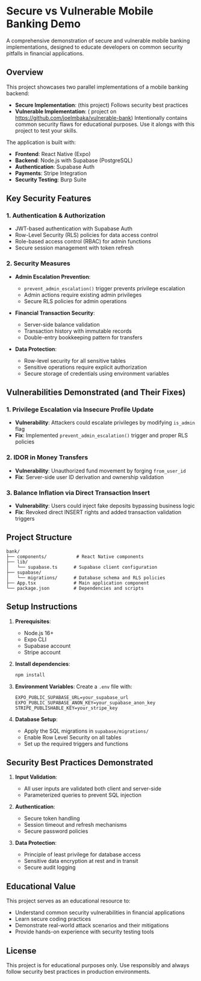 # Secure vs Vulnerable Mobile Banking Demo

A comprehensive demonstration of secure and vulnerable mobile banking implementations, designed to educate developers on common security pitfalls in financial applications.

## Overview

This project showcases two parallel implementations of a mobile banking backend:
- **Secure Implementation**: (this project) Follows security best practices
- **Vulnerable Implementation**: ( project on https://github.com/joelmbaka/vulnerable-bank) Intentionally contains common security flaws for educational purposes. Use it alongs with this project to test your skills.

The application is built with:
- **Frontend**: React Native (Expo)
- **Backend**: Node.js with Supabase (PostgreSQL)
- **Authentication**: Supabase Auth
- **Payments**: Stripe Integration
- **Security Testing**: Burp Suite

## Key Security Features

### 1. Authentication & Authorization
- JWT-based authentication with Supabase Auth
- Row-Level Security (RLS) policies for data access control
- Role-based access control (RBAC) for admin functions
- Secure session management with token refresh

### 2. Security Measures
- **Admin Escalation Prevention**:
  - `prevent_admin_escalation()` trigger prevents privilege escalation
  - Admin actions require existing admin privileges
  - Secure RLS policies for admin operations

- **Financial Transaction Security**:
  - Server-side balance validation
  - Transaction history with immutable records
  - Double-entry bookkeeping pattern for transfers

- **Data Protection**:
  - Row-level security for all sensitive tables
  - Sensitive operations require explicit authorization
  - Secure storage of credentials using environment variables

## Vulnerabilities Demonstrated (and Their Fixes)

### 1. Privilege Escalation via Insecure Profile Update
- **Vulnerability**: Attackers could escalate privileges by modifying `is_admin` flag
- **Fix**: Implemented `prevent_admin_escalation()` trigger and proper RLS policies

### 2. IDOR in Money Transfers
- **Vulnerability**: Unauthorized fund movement by forging `from_user_id`
- **Fix**: Server-side user ID derivation and ownership validation

### 3. Balance Inflation via Direct Transaction Insert
- **Vulnerability**: Users could inject fake deposits bypassing business logic
- **Fix**: Revoked direct INSERT rights and added transaction validation triggers

## Project Structure

```
bank/
├── components/           # React Native components
├── lib/
│   └── supabase.ts      # Supabase client configuration
├── supabase/
│   └── migrations/      # Database schema and RLS policies
├── App.tsx              # Main application component
└── package.json         # Dependencies and scripts
```

## Setup Instructions

1. **Prerequisites**:
   - Node.js 16+
   - Expo CLI
   - Supabase account
   - Stripe account

2. **Install dependencies**:
   ```bash
   npm install
   ```

3. **Environment Variables**:
   Create a `.env` file with:
   ```
   EXPO_PUBLIC_SUPABASE_URL=your_supabase_url
   EXPO_PUBLIC_SUPABASE_ANON_KEY=your_supabase_anon_key
   STRIPE_PUBLISHABLE_KEY=your_stripe_key
   ```

4. **Database Setup**:
   - Apply the SQL migrations in `supabase/migrations/`
   - Enable Row Level Security on all tables
   - Set up the required triggers and functions

## Security Best Practices Demonstrated

1. **Input Validation**:
   - All user inputs are validated both client and server-side
   - Parameterized queries to prevent SQL injection

2. **Authentication**:
   - Secure token handling
   - Session timeout and refresh mechanisms
   - Secure password policies

3. **Data Protection**:
   - Principle of least privilege for database access
   - Sensitive data encryption at rest and in transit
   - Secure audit logging

## Educational Value

This project serves as an educational resource to:
- Understand common security vulnerabilities in financial applications
- Learn secure coding practices
- Demonstrate real-world attack scenarios and their mitigations
- Provide hands-on experience with security testing tools

## License

This project is for educational purposes only. Use responsibly and always follow security best practices in production environments.
